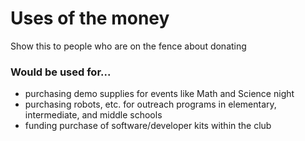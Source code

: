 # Uses of the money
Show this to people who are on the fence about donating

### Would be used for...
- purchasing demo supplies for events like Math and Science night
- purchasing robots, etc. for outreach programs in elementary, intermediate, and middle schools
- funding purchase of software/developer kits within the club

